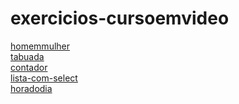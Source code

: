 # exercicios-cursoemvideo 
<a href='https://gabrielryanft.github.io/learning/cursoemvideo/javascript/exercicios-cursoemvideo/homemmulher/' target='_blank' rel='next'>homemmulher</a><br/>
<a href='https://gabrielryanft.github.io/learning/cursoemvideo/javascript/exercicios-cursoemvideo/tabuada/' target='_blank' rel='next'>tabuada</a><br/>
<a href='https://gabrielryanft.github.io/learning/cursoemvideo/javascript/exercicios-cursoemvideo/contador/' target='_blank' rel='next'>contador</a><br/>
<a href='https://gabrielryanft.github.io/learning/cursoemvideo/javascript/exercicios-cursoemvideo/lista-com-select/' target='_blank' rel='next'>lista-com-select</a><br/>
<a href='https://gabrielryanft.github.io/learning/cursoemvideo/javascript/exercicios-cursoemvideo/horadodia/' target='_blank' rel='next'>horadodia</a><br/>
